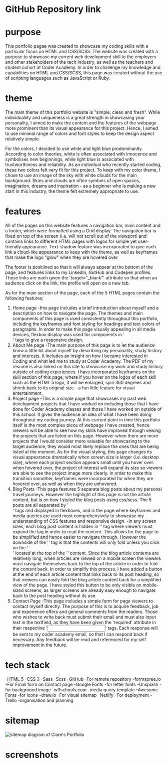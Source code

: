 # GitHub Repository link


# purpose  
This portfolio pagae was created to showcase my coding skills with a particular focus on HTML and CSS/SCSS. 
The website was created with a purpose to showcase my current web development skill to the employers and other stakeholders of the tech industry, as well as the teachers and student cohort at Coder Academy. In order to challenge my knowledge and capabilities on HTML and CSS/SCSS, this page was created without the use of scripting languages such as JavaScript or Ruby.

# theme  
The main theme of this portfolio website is "simple, clean and fresh". While individualiity and uniqueness is a great strength in showcasing your personality, I aimed to make the content and the features of the webpage more prominent than its visual appearance for this project. Hence, I aimed to use minimal range of colors and font styles to keep the design aspect relatively simple. 

For the colors, I decided to use white and light blue prodominantly. According to color theories, white is often associated with innocence and symbolises new beginnings, while light blue is associated with trustworthiness and reliability. As an individual who recently started coding, these two colors felt very fit for this project. To keep with my color theme, I chose to use an image of the sky with white clouds for the main background. Skies and clouds are often symbols of open spaces, imagination, dreams and inspiration - as a beginner who is making a new start in this industry, the theme felt extremely appropriate to use. 

# features  
All of the pages on this website features a navigation bar, main content and a footer, which were formatted using a Grid display. The navigation bar is fixed on top of the screen (i.e. will not scroll out of the viewport) and contains links to different HTML pages with logos for simple yet user-friendly appearance. Text-shadow feature was incorporated to give each link a cloud-like appearance to keep with the theme, as well as keyframes that make the logo "glow" when they are hovered over. 

The footer is positiined so that it will always appear at the bottom of the page, and features links to my LinkedIn, GutHub and Codepen profiles. These links are each given the 'target="_blank"' attribute so that when an audience click on the link, the profile will open on a new tab. 

As for the main section of the page, each of the 5 HTML pages contain the following features; 
1. Home page
    -this page includes a brief introduction about myself and a description on how to navigate the page. The themes and main components of this page is used consistently throughout this portfolio, including the keyframes and font styling for headings and text colors of paragraphs. In order to make this page visually appealing in all media devices, flexbox display was used for components in '<main>' tags to give a responsive design. 
2. About Me page
    -The main purpose of this page is to let the audience know a little bit about myself by describing my personality, study history and interests. It includes an insight on how I became interested in Coding and what led me to study at Coder Academy. The PDF of my resume is also linked on this site to showcase my work and study history outside of coding experiences. I have incorporated keyframes on the skill section of this page, where if you hover on the logos of each skill such as the HTML 5 logo, it will be enlarged, spin 360 degrees and shrink back to its original size - a fun little feature for visual entertainment. 
3. Project page
    -This is a simple page that showcases my past web development projects that I have worked on including those that I have done for Coder Academy classes and those I have worked on outside of this school. It gives the audience an idea of what I have been doing throughout my coding journey. At this current point in time this portfolio itself is the most complex piece of webpage I have created, hence viewers will be able to see how my skills have improved through vewing the projects that are listed on this page. However when there are more projects that I would consider more valuable for showcasing to the target audience, they would most likely replace the ones that are being listed at the moment. As for the visual styling, this page changes its visual appearance dramatically when screen size is larger (i.e. desktop size), where each project section appears small until you hover over. when hovered over, the project of interest will expand its size so viewers are able to see the project image more clearly. In order to make this transition smoother, keyframes were incorporated for when they are hovered over, as well as when they are unhovered. 
4. Blog Posts
    -This page features 5 separate blog posts about my personal travel journeys. However the highlight of this page is not the article content, but is on how I styled the blog posts using css/scss. The 5 posts are all separated by '<div>' tags and displayed in flexboxes, and is the page where keyframes and media queries are used most comprehensively to showcase my understanding of CSS features and responsive design.
    -in any screen sizes, each blog post content is hidden in '<detail>' tag where viewers must expand the tag in order to read the content. This allows for the page to be simplified and hence easier to navigate through. However the downside of the '<detail>' tag is that the contents will only fold unless you click on the '<summary>' located at rhe top of the '<detail>' content. Since the blog article contents are relatively long, when articles are viewed on a mobile screen the viewers must navigate themselves back to the top of the article in order to fold the content back. In order to simplify this process, I have added a button at the end of each article content that links back to its post heading, so that viewers can easily fold the blog article content back for a simplified view of the page. I have styled this button to be only visible on mobile-sized screens, as larger screens are already easy enough to navigate back to the post heading without its use.
5. Contact Page
    -This page includes a simple form for page viewers to contact myself directly. The purpose of this is to acquire feedback, job and experience offers and general comments from the readers. Those who wishes to write back must submit their email and must also input text in the textfield, as they have been given the 'required' attribute in their respective '<input>' tags. Each response will be sent to my coder academy email, so that I can respond back if necessary. Any feedback will be read and referenced for my self improvement in the future. 



# tech stack
-HTML 5
-CSS 3
-Sass
-Scss
-GitHub
    -For remote repository
-formspree.io
    -For Email form on Contact page
-Google Fonts
    -for letter fonts
-Unsplash
    -for background image
-w3schools.com
    -media query template
-Awesome Fonts
    -for icons
-draw.io
    -For visual sitemap
-Netlify
    -For deployment
-Trello
    -organisation and planning


# sitemap  

![sitemap diagram of Clare's Portfolio](images/Portfolio-sitemap.png "Visual Sitemap of Clare's Portfolio")

# screenshots